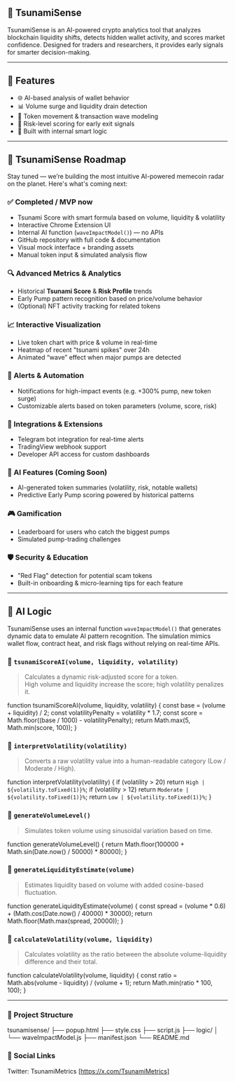 ## 🌊 TsunamiSense

TsunamiSense is an AI-powered crypto analytics tool that analyzes blockchain liquidity shifts, detects hidden wallet activity, and scores market confidence. 
Designed for traders and researchers, it provides early signals for smarter decision-making.

---

## 📌 Features

- 🌐 AI-based analysis of wallet behavior  
- 📊 Volume surge and liquidity drain detection  
- 🔁 Token movement & transaction wave modeling  
- 🔎 Risk-level scoring for early exit signals  
- 🧠 Built with internal smart logic 

---



## 🌊 TsunamiSense Roadmap

Stay tuned — we’re building the most intuitive AI-powered memecoin radar on the planet. Here's what's coming next:

### ✅ Completed / MVP now
- Tsunami Score with smart formula based on volume, liquidity & volatility  
- Interactive Chrome Extension UI  
- Internal AI function (`waveImpactModel()`) — no APIs  
- GitHub repository with full code & documentation  
- Visual mock interface + branding assets  
- Manual token input & simulated analysis flow  

### 🔍 Advanced Metrics & Analytics
- Historical **Tsunami Score** & **Risk Profile** trends  
- Early Pump pattern recognition based on price/volume behavior  
- (Optional) NFT activity tracking for related tokens  

### 📈 Interactive Visualization
- Live token chart with price & volume in real-time  
- Heatmap of recent "tsunami spikes" over 24h  
- Animated “wave” effect when major pumps are detected  

### 🔔 Alerts & Automation
- Notifications for high-impact events (e.g. +300% pump, new token surge)  
- Customizable alerts based on token parameters (volume, score, risk)  

### 🤝 Integrations & Extensions
- Telegram bot integration for real-time alerts  
- TradingView webhook support  
- Developer API access for custom dashboards  

### 🧠 AI Features (Coming Soon)
- AI-generated token summaries (volatility, risk, notable wallets)  
- Predictive Early Pump scoring powered by historical patterns  

### 🎮 Gamification
- Leaderboard for users who catch the biggest pumps  
- Simulated pump-trading challenges  

### 🛡️ Security & Education
- "Red Flag" detection for potential scam tokens  
- Built-in onboarding & micro-learning tips for each feature  


---

## 🧠 AI Logic

TsunamiSense uses an internal function `waveImpactModel()` that generates dynamic data to emulate AI pattern recognition. The simulation mimics wallet flow, contract heat, and risk flags without relying on real-time APIs.

### 🔢 `tsunamiScoreAI(volume, liquidity, volatility)`
> Calculates a dynamic risk-adjusted score for a token.  
> High volume and liquidity increase the score; high volatility penalizes it.

function tsunamiScoreAI(volume, liquidity, volatility) {
  const base = (volume + liquidity) / 2;
  const volatilityPenalty = volatility * 1.7;
  const score = Math.floor((base / 1000) - volatilityPenalty);
  return Math.max(5, Math.min(score, 100));
}

### 🔢 `interpretVolatility(volatility)`
> Converts a raw volatility value into a human-readable category (Low / Moderate / High).

function interpretVolatility(volatility) {
  if (volatility > 20) return `High | ${volatility.toFixed(1)}%`;
  if (volatility > 12) return `Moderate | ${volatility.toFixed(1)}%`;
  return `Low | ${volatility.toFixed(1)}%`;
}


### 🔢 `generateVolumeLevel()`
> Simulates token volume using sinusoidal variation based on time.

function generateVolumeLevel() {
  return Math.floor(100000 + Math.sin(Date.now() / 50000) * 80000);
}

### 🔢 `generateLiquidityEstimate(volume)`
> Estimates liquidity based on volume with added cosine-based fluctuation.

function generateLiquidityEstimate(volume) {
  const spread = (volume * 0.6) + (Math.cos(Date.now() / 40000) * 30000);
  return Math.floor(Math.max(spread, 20000));
}

### 🔢 `calculateVolatility(volume, liquidity)`
> Calculates volatility as the ratio between the absolute volume-liquidity difference and their total.

function calculateVolatility(volume, liquidity) {
  const ratio = Math.abs(volume - liquidity) / (volume + 1);
  return Math.min(ratio * 100, 100);
}

---

### 📁 Project Structure
tsunamisense/
├── popup.html
├── style.css
├── script.js
├── logic/
│   └── waveImpactModel.js
├── manifest.json
└── README.md

### 🔗 Social Links
Twitter: TsunamiMetrics [https://x.com/TsunamiMetrics]



